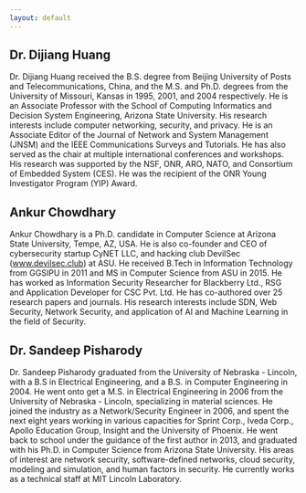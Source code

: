 ```yaml
---
layout: default
---
```


## Dr. Dijiang Huang ##

Dr. Dijiang Huang received the B.S. degree from Beijing University of Posts and Telecommunications, China, and the M.S. and Ph.D. degrees from the University of Missouri, Kansas in 1995, 2001, and 2004 respectively. He is an Associate Professor with the School of Computing Informatics and Decision System Engineering, Arizona State University. His research interests include computer networking, security, and privacy.     He is an Associate Editor of the Journal of Network and System Management (JNSM) and the IEEE Communications Surveys and Tutorials. He has also served as the chair at multiple international conferences and workshops. His research was supported by the NSF, ONR, ARO, NATO, and Consortium of Embedded System (CES). He was the recipient of the ONR Young Investigator Program     (YIP) Award.

## Ankur Chowdhary ##
Ankur Chowdhary is a Ph.D. candidate in Computer Science at Arizona State University, Tempe, AZ, USA. He is also co-founder and CEO of cybersecurity startup CyNET LLC, and hacking club DevilSec (www.devilsec.club) at ASU. He received B.Tech in Information Technology from GGSIPU in 2011 and MS in Computer Science from ASU in 2015. He has worked as Information Security Researcher for Blackberry Ltd., RSG and Application Developer for CSC Pvt. Ltd. He has co-authored over 25 research papers and journals. His research interests include SDN, Web Security, Network Security, and  application of AI and Machine Learning in the field of Security.

## Dr. Sandeep Pisharody ##
Dr. Sandeep Pisharody graduated from the University of Nebraska - Lincoln, with a B.S in Electrical Engineering, and a B.S. in Computer Engineering in 2004. He went onto get a M.S. in Electrical Engineering in 2006 from the University of Nebraska - Lincoln, specializing in material sciences. He joined the industry as a Network/Security Engineer in 2006, and spent the next eight years working in various capacities for Sprint Corp., Iveda Corp., Apollo Education Group, Insight and the University of Phoenix. He went back to school under the guidance of the first author in 2013, and graduated with his Ph.D. in Computer Science from Arizona State University. His areas of interest are network security, software-defined networks, cloud security, modeling and simulation, and human factors in security. He currently works as a technical staff at MIT Lincoln Laboratory.
